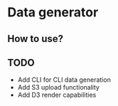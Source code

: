 # Data generator

## How to use?

## TODO

- Add CLI for CLI data generation
- Add S3 upload functionality
- Add D3 render capabilities
